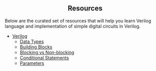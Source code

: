 <center>
  <h2>
    Resources
  </h2>
</center>

Below are the curated set of resources that will help you learn Verilog language and implementation of simple digital circuits in Verilog.

- [Verilog](./verilog_resources/about.md)
  - [Data Types](./verilog_resources/data_types.md)
  - [Building Blocks](./verilog_resources/building_blocks.md)
  - [Blocking vs Non-blocking](./verilog_resources/blocking_nonblocking.md)
  - [Conditional Statements](./verilog_resources/conditional_statement.md)
  - [Parameters](./verilog_resources/param_localparam.md)

